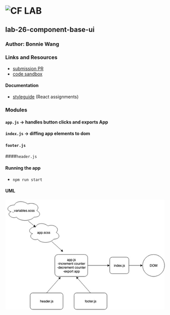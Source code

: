 # ![CF](http://i.imgur.com/7v5ASc8.png) LAB

## lab-26-component-base-ui

### Author: Bonnie Wang

### Links and Resources

- [submission PR](https://github.com/jcbwang/lab-26-component-based-ui)
- [code sandbox](https://1xn0t.codesandbox.io/this.handleIncrementButtonClick/)

#### Documentation

- [styleguide](http://xyz.com) (React assignments)

### Modules

#### `app.js` -> handles button clicks and exports App

#### `index.js` -> diffing app elements to dom

#### `footer.js`

####`header.js`

#### Running the app

- `npm run start`

#### UML

![](./assets/uml.jpg)
